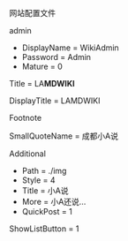 网站配置文件
<!-- Users -->

admin
- DisplayName = WikiAdmin
- Password = Admin
- Mature = 0

<!-- End of Users -->


<!-- Website -->

Title = LA<b>MDWIKI</b>

DisplayTitle = LAMDWIKI

Footnote

SmallQuoteName = 成都小A说

<!-- End of Website -->


<!-- index.md -->

Additional
- Path = ./img
- Style = 4
- Title = 小A说
- More = 小A还说…
- QuickPost = 1

<!-- End of index.md -->

<!-- FolderConf -->

ShowListButton = 1

<!-- End of FolderConf -->

